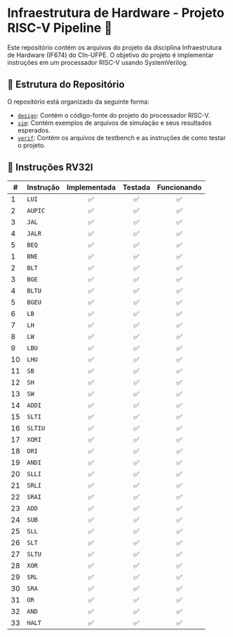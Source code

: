 # **Infraestrutura de Hardware - Projeto RISC-V Pipeline 🚀**

Este repositório contém os arquivos do projeto da disciplina Infraestrutura de Hardware (IF674) do CIn-UFPE. O objetivo do projeto é implementar instruções em um processador RISC-V usando SystemVerilog.

## **📁 Estrutura do Repositório**
O repositório está organizado da seguinte forma:
- [`design`](/design): Contém o código-fonte do projeto do processador RISC-V.
- [`sim`](/sim): Contém exemplos de arquivos de simulação e seus resultados esperados.
- [`verif`](/verif): Contém os arquivos de testbench e as instruções de como testar o projeto.

## 📝 **Instruções RV32I**
| #  | Instrução | Implementada | Testada | Funcionando |
|----|-----------|:------------:|:-------:|:-----------:|
| 1  | `LUI`     |     ✅      |    ✅   |     ✅     |
| 2  | `AUPIC`   |     ✅      |    ✅   |     ✅     |
| 3  | `JAL`     |     ✅      |    ✅   |     ✅     |
| 4  | `JALR`    |     ✅      |    ✅   |     ✅     |
| 5  | `BEQ`     |     ✅      |    ✅   |     ✅     |
| 1  | `BNE`     |     ✅      |    ✅   |     ✅     |
| 2  | `BLT`     |     ✅      |    ✅   |     ✅     |
| 3  | `BGE`     |     ✅      |    ✅   |     ✅     |
| 4  | `BLTU`    |     ✅      |    ✅   |     ✅     |
| 5  | `BGEU`    |     ✅      |    ✅   |     ✅     |
| 6  | `LB`      |     ✅      |    ✅   |     ✅     |
| 7  | `LH`      |     ✅      |    ✅   |     ✅     |
| 8  | `LW`      |     ✅      |    ✅   |     ✅     |
| 9  | `LBU`     |     ✅      |    ✅   |     ✅     |
| 10 | `LHU`     |     ✅      |    ✅   |     ✅     |
| 11 | `SB`      |     ✅      |    ✅   |     ✅     |
| 12 | `SH`      |     ✅      |    ✅   |     ✅     |
| 13 | `SW`      |     ✅      |    ✅   |     ✅     |
| 14 | `ADDI`    |     ✅      |    ✅   |     ✅     |
| 15 | `SLTI`    |     ✅      |    ✅   |     ✅     |
| 16 | `SLTIU`   |     ✅      |    ✅   |     ✅     |
| 17 | `XORI`    |     ✅      |    ✅   |     ✅     |
| 18 | `ORI`     |     ✅      |    ✅   |     ✅     |
| 19 | `ANDI`    |     ✅      |    ✅   |     ✅     |
| 20 | `SLLI`    |     ✅      |    ✅   |     ✅     |
| 21 | `SRLI`    |     ✅      |    ✅   |     ✅     |
| 22 | `SRAI`    |     ✅      |    ✅   |     ✅     |
| 23 | `ADD`     |     ✅      |    ✅   |     ✅     |
| 24 | `SUB`     |     ✅      |    ✅   |     ✅     |
| 25 | `SLL`     |     ✅      |    ✅   |     ✅     |
| 26 | `SLT`     |     ✅      |    ✅   |     ✅     |
| 27 | `SLTU`    |     ✅      |    ✅   |     ✅     |
| 28 | `XOR`     |     ✅      |    ✅   |     ✅     |
| 29 | `SRL`     |     ✅      |    ✅   |     ✅     |
| 30 | `SRA`     |     ✅      |    ✅   |     ✅     |
| 31 | `OR`      |     ✅      |    ✅   |     ✅     |
| 32 | `AND`     |     ✅      |    ✅   |     ✅     |
| 33 | `HALT`    |     ✅      |    ✅   |     ✅     |

